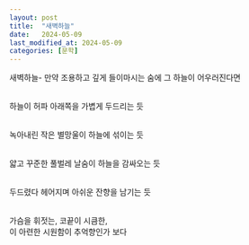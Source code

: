 ```yaml
---
layout: post
title:  "새벽하늘"
date:   2024-05-09
last_modified_at: 2024-05-09
categories: [문학]
---
```


새벽하늘- 만약 조용하고 깊게 들이마시는 숨에 그 하늘이 어우러진다면 <br><br>

하늘이 허파 아래쪽을 가볍게 두드리는 듯<br><br>

녹아내린 작은 별망울이 하늘에 섞이는 듯<br><br>

얇고 꾸준한 풀벌레 날숨이 하늘을 감싸오는 듯<br><br>

두드렸다 헤어지며 아쉬운 잔향을 남기는 듯<br><br>

가슴을 휘젓는, 코끝이 시큼한,<br>
이 아련한 시원함이 추억향인가 보다<br><br>